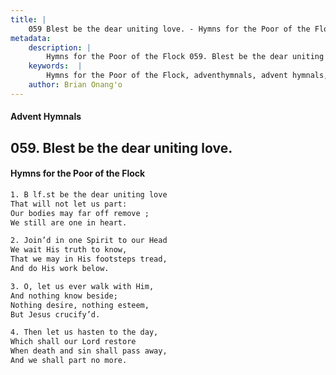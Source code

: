 ```yaml
---
title: |
    059 Blest be the dear uniting love. - Hymns for the Poor of the Flock
metadata:
    description: |
        Hymns for the Poor of the Flock 059. Blest be the dear uniting love.. B lf.st be the dear uniting love  That will not let us part: Our bodies may far off remove ; We still are one in heart. 
    keywords:  |
        Hymns for the Poor of the Flock, adventhymnals, advent hymnals, Blest be the dear uniting love., B lf.st be the dear uniting love , 
    author: Brian Onang'o
---
```


#### Advent Hymnals
## 059. Blest be the dear uniting love.
####  Hymns for the Poor of the Flock

```txt
1. B lf.st be the dear uniting love 
That will not let us part:
Our bodies may far off remove ;
We still are one in heart.

2. Join’d in one Spirit to our Head
We wait His truth to know,
That we may in His footsteps tread, 
And do His work below.

3. O, let us ever walk with Him,
And nothing know beside;
Nothing desire, nothing esteem,
But Jesus crucify’d.

4. Then let us hasten to the day,
Which shall our Lord restore 
When death and sin shall pass away, 
And we shall part no more.
```